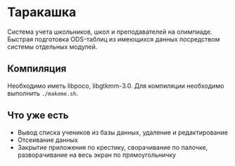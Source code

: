 Таракашка
======

Система учета школьников, школ и преподавателей на олимпиаде. Быстрая подготовка ODS-таблиц из имеющихся данных посредством системы отдельных модулей.

Компиляция
-----------

Необходимо иметь libpoco, libgtkmm-3.0.
Для компиляции необходимо выполнить `./makeme.sh`.

Что уже есть
-----------

* Вывод списка учеников из базы данных, удаление и редактирование
* Отсеивание данных
* Закрытие приложения по крестику, сворачивание по палочке, разворачивание на весь экран по прямоугольничку


